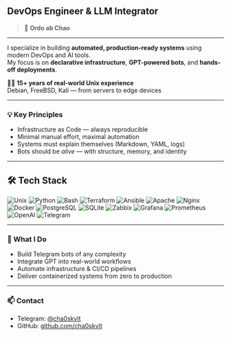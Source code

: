 ## DevOps Engineer & LLM Integrator

> 📐 **Ordo ab Chao** 

---

I specialize in building **automated, production-ready systems** using modern DevOps and AI tools.  
My focus is on **declarative infrastructure**, **GPT-powered bots**, and **hands-off deployments**.  

👨‍💻 **15+ years of real-world Unix experience**  
Debian, FreeBSD, Kali — from servers to edge devices


---

### 💡 Key Principles
- Infrastructure as Code — always reproducible  
- Minimal manual effort, maximal automation  
- Systems must explain themselves (Markdown, YAML, logs)  
- Bots should be *alive* — with structure, memory, and identity

---

## 🛠️ Tech Stack

![Unix](https://img.shields.io/badge/Unix-Debian%20%7C%20Kali%20%7C%20FreeBSD-333?logo=linux&logoColor=white)
![Python](https://img.shields.io/badge/Python-automation-blue?logo=python&logoColor=white)
![Bash](https://img.shields.io/badge/Bash-scripts-4EAA25?logo=gnubash&logoColor=white)
![Terraform](https://img.shields.io/badge/Terraform-IaC-623CE4?logo=terraform&logoColor=white)
![Ansible](https://img.shields.io/badge/Ansible-provisioning-black?logo=ansible)
![Apache](https://img.shields.io/badge/Apache2-reverse--proxy-d22128?logo=apache)
![Nginx](https://img.shields.io/badge/Nginx-SSL--termination-269539?logo=nginx)
![Docker](https://img.shields.io/badge/Docker-containers-2496ED?logo=docker&logoColor=white)
![PostgreSQL](https://img.shields.io/badge/PostgreSQL-databases-336791?logo=postgresql)
![SQLite](https://img.shields.io/badge/SQLite-lightweight%20db-003B57?logo=sqlite)
![Zabbix](https://img.shields.io/badge/Zabbix-monitoring-a82c2c?logo=zabbix)
![Grafana](https://img.shields.io/badge/Grafana-dashboards-F46800?logo=grafana)
![Prometheus](https://img.shields.io/badge/Prometheus-alerts-orange?logo=prometheus)
![OpenAI](https://img.shields.io/badge/OpenAI-LLMs-412991?logo=openai)
![Telegram](https://img.shields.io/badge/Telegram-bots-26A5E4?logo=telegram)

---

### 🔧 What I Do
- Build Telegram bots of any complexity  
- Integrate GPT into real-world workflows  
- Automate infrastructure & CI/CD pipelines  
- Deliver containerized systems from zero to production

---

### 📫 Contact
- Telegram: [@cha0skvlt](https://t.me/cha0skvlt)  
- GitHub: [github.com/cha0skvlt](https://github.com/cha0skvlt)
